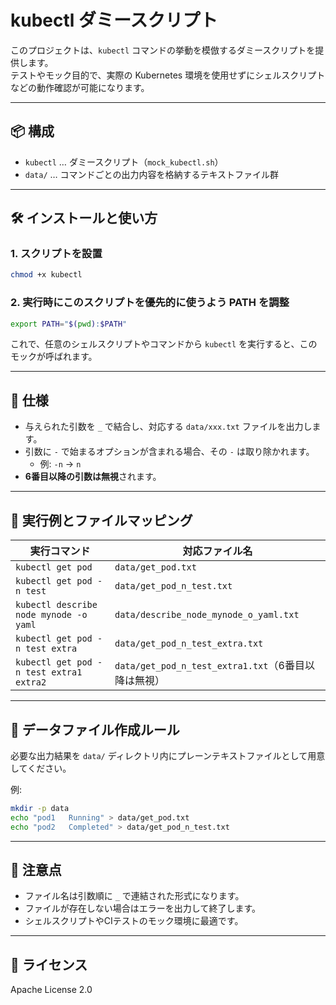 # kubectl ダミースクリプト

このプロジェクトは、`kubectl` コマンドの挙動を模倣するダミースクリプトを提供します。  
テストやモック目的で、実際の Kubernetes 環境を使用せずにシェルスクリプトなどの動作確認が可能になります。

---

## 📦 構成

- `kubectl` … ダミースクリプト（`mock_kubectl.sh`）
- `data/` … コマンドごとの出力内容を格納するテキストファイル群

---

## 🛠 インストールと使い方

### 1. スクリプトを設置

```bash
chmod +x kubectl
```

### 2. 実行時にこのスクリプトを優先的に使うよう PATH を調整

```bash
export PATH="$(pwd):$PATH"
```

これで、任意のシェルスクリプトやコマンドから `kubectl` を実行すると、このモックが呼ばれます。

---

## 🧠 仕様

- 与えられた引数を `_` で結合し、対応する `data/xxx.txt` ファイルを出力します。
- 引数に `-` で始まるオプションが含まれる場合、その `-` は取り除かれます。
    - 例: `-n` → `n`
- **6番目以降の引数は無視**されます。

---

## 🧪 実行例とファイルマッピング

| 実行コマンド                        | 対応ファイル名                       |
|----------------------------------|----------------------------------|
| `kubectl get pod`               | `data/get_pod.txt`               |
| `kubectl get pod -n test`       | `data/get_pod_n_test.txt`       |
| `kubectl describe node mynode -o yaml` | `data/describe_node_mynode_o_yaml.txt` |
| `kubectl get pod -n test extra` | `data/get_pod_n_test_extra.txt` |
| `kubectl get pod -n test extra1 extra2` | `data/get_pod_n_test_extra1.txt`（6番目以降は無視） |

---

## 📁 データファイル作成ルール

必要な出力結果を `data/` ディレクトリ内にプレーンテキストファイルとして用意してください。

例:

```bash
mkdir -p data
echo "pod1   Running" > data/get_pod.txt
echo "pod2   Completed" > data/get_pod_n_test.txt
```

---

## 📌 注意点

- ファイル名は引数順に `_` で連結された形式になります。
- ファイルが存在しない場合はエラーを出力して終了します。
- シェルスクリプトやCIテストのモック環境に最適です。

---

## 📃 ライセンス

Apache License 2.0

